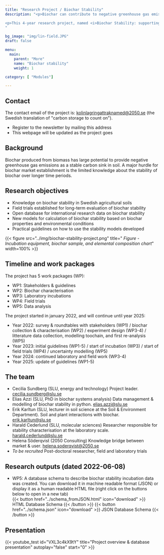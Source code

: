 ```yaml
---
title: "Research Project / Biochar Stability"
description: "<p>Biochar can contribute to negative greenhouse gas emissions in the form of long-term carbon storage. It is important for the development of the biochar market to strengthen the knowledge around biochar stability in soils over long times and to develop ways of accounting for biochar stability. </p>

<p>This 4-year research project, named <i>Biochar Stability: supporting transparent & reliable carbon removal</i>, is funded by the Swedish Energy Agency.<p>
"

bg_image: "img/lin-field.JPG"
draft: false

menu:
  main:
    parent: "More"
    name: "Biochar stability"
    weight: 1

category: [ "Modules"]

---
```

<div class="col-md-8 text-left">

## Contact

The contact email of the project is: kolinlagringattraknamed@2050.se (the Swedish translation of "carbon storage to count on"). 
* Register to the newsletter by mailing this address 
* This webpage will be updated as the project goes

## Background
Biochar produced from biomass has large potential to provide negative greenhouse gas emissions as a stable carbon sink in soil. A major hurdle for biochar market establishment is the limited knowledge about the stability of biochar over longer time periods.

## Research objectives

* Knowledge on biochar stability in Swedish agricultural soils
* Field trials established for long-term evaluation of biochar stability
* Open database for international research data on biochar stability
* New models for calculation of biochar stability based on biochar properties and environmental conditions
* Practical guidelines on how to use the stability models developed

{{< figure src="../img/biochar-stability-project.png" title=" *Figure - Incubation equipment, biochar sample, and elemental composition chart*" width=100% >}}

## Timeline and work packages

The project has 5 work packages (WP):
* WP1: Stakeholders & guidelines
* WP2: Biochar characterisation
* WP3: Laboratory incubations
* WP4: Field trials
* WP5: Data analysis

The project started in january 2022, and will continue until year 2025:
* Year 2022: survey & roundtables with stakeholders (WP1) / biochar collection & characterisation (WP2) / experiment design (WP3-4) / litterature data collection, modelling toochain, and first re-analysis (WP5)
* Year 2023: initial guidelines (WP1-5) / start of incubation (WP3) / start of field trials (WP4) / uncertainty modelling (WP5)
* Year 2024: continued laboratory and field work (WP3-4)
* Year 2025: update of guidelines (WP1-5) 

## The team 

* Cecilia Sundberg (SLU, energy and technology) Project leader. cecilia.sundberg@slu.se 
* Elias Azzi (SLU, PhD in biochar systems analysis) Data management & modelling of biochar stability in python. elias.azzi@slu.se
* Erik Karltun (SLU, lecturer in soil science at the Soil & Environment Department). Soil and plant interactions with biochar. erik.karltun@slu.se
* Harald Cederlund (SLU, molecular sciences) Researcher responsible for stability characterisation at the laboratory scale. harald.cederlund@slu.se
* Helena Söderqvist (2050 Consulting) Knowledge bridge between market & user. helena.soderqvist@2050.se
* <i>To be recruited</i> Post-doctoral researcher, field and laboratory trials


## Research outputs (dated 2022-06-08)

* WP5: A database schema to describe biochar stability incubation data was created. You can download it in machine readable format (JSON) or display it as a human readable HTML file (right click on the buttons below to open in a new tab) <br />
{{< button href="../schema_fromJSON.html" icon="download" >}} HTML Database Schema {{< /button >}} {{< button href="../schema.json" icon="download" >}} JSON Database Schema {{< /button >}}


## Presentation 

{{< youtube_test id="VXL3c4kX9tY" title="Project overview & database presentation" autoplay="false" start="0" >}} 


</div>
